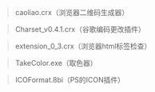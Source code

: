﻿> caoliao.crx（浏览器二维码生成器）

> Charset_v0.4.1.crx（谷歌编码更改插件）

> extension_0_3.crx（浏览器html标签检查）

> TakeColor.exe（取色器）

> ICOFormat.8bi（PS的ICON插件）




